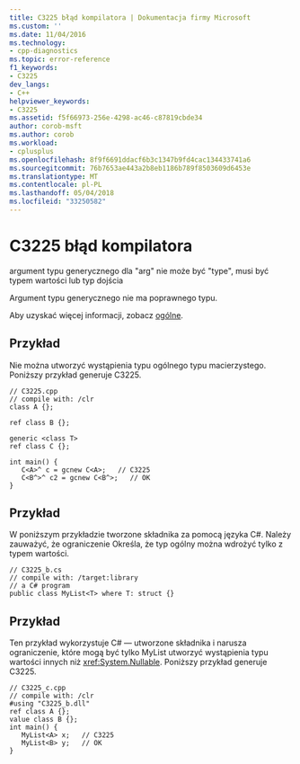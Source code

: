 ```yaml
---
title: C3225 błąd kompilatora | Dokumentacja firmy Microsoft
ms.custom: ''
ms.date: 11/04/2016
ms.technology:
- cpp-diagnostics
ms.topic: error-reference
f1_keywords:
- C3225
dev_langs:
- C++
helpviewer_keywords:
- C3225
ms.assetid: f5f66973-256e-4298-ac46-c87819cbde34
author: corob-msft
ms.author: corob
ms.workload:
- cplusplus
ms.openlocfilehash: 8f9f6691ddacf6b3c1347b9fd4cac134433741a6
ms.sourcegitcommit: 76b7653ae443a2b8eb1186b789f8503609d6453e
ms.translationtype: MT
ms.contentlocale: pl-PL
ms.lasthandoff: 05/04/2018
ms.locfileid: "33250582"
---
```

# <a name="compiler-error-c3225"></a>C3225 błąd kompilatora
argument typu generycznego dla "arg" nie może być "type", musi być typem wartości lub typ dojścia  
  
 Argument typu generycznego nie ma poprawnego typu.  
  
 Aby uzyskać więcej informacji, zobacz [ogólne](../../windows/generics-cpp-component-extensions.md).  
  
## <a name="example"></a>Przykład  
 Nie można utworzyć wystąpienia typu ogólnego typu macierzystego. Poniższy przykład generuje C3225.  
  
```  
// C3225.cpp  
// compile with: /clr  
class A {};  
  
ref class B {};  
  
generic <class T>  
ref class C {};  
  
int main() {  
   C<A>^ c = gcnew C<A>;   // C3225  
   C<B^>^ c2 = gcnew C<B^>;   // OK  
}  
```  
  
## <a name="example"></a>Przykład  
 W poniższym przykładzie tworzone składnika za pomocą języka C#. Należy zauważyć, że ograniczenie Określa, że typ ogólny można wdrożyć tylko z typem wartości.  
  
```  
// C3225_b.cs  
// compile with: /target:library  
// a C# program  
public class MyList<T> where T: struct {}  
```  
  
## <a name="example"></a>Przykład  
 Ten przykład wykorzystuje C# — utworzone składnika i narusza ograniczenie, które mogą być tylko MyList utworzyć wystąpienia typu wartości innych niż <xref:System.Nullable>. Poniższy przykład generuje C3225.  
  
```  
// C3225_c.cpp  
// compile with: /clr  
#using "C3225_b.dll"  
ref class A {};  
value class B {};  
int main() {  
   MyList<A> x;   // C3225  
   MyList<B> y;   // OK  
}  
```